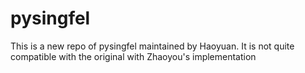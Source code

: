 # pysingfel
This is a new repo of pysingfel maintained by Haoyuan. It is not quite compatible with the original with Zhaoyou's implementation
